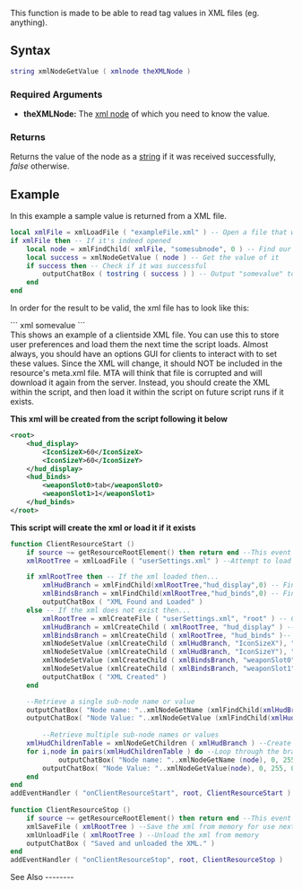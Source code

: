 This function is made to be able to read tag values in XML files (eg. <something>anything</something>).

Syntax
------

``` lua
string xmlNodeGetValue ( xmlnode theXMLNode )             
```

### Required Arguments

-   **theXMLNode:** The [xml node](/xml_node.md "wikilink") of which you need to know the value.

### Returns

Returns the value of the node as a [string](/string.md "wikilink") if it was received successfully, *false* otherwise.

Example
-------

<section name="Server Example: return a sample file from a XML file" class="server" show="true">
In this example a sample value is returned from a XML file.

``` lua
local xmlFile = xmlLoadFile ( "exampleFile.xml" ) -- Open a file that we have already created
if xmlFile then -- If it's indeed opened
    local node = xmlFindChild( xmlFile, "somesubnode", 0 ) -- Find our first sub node
    local success = xmlNodeGetValue ( node ) -- Get the value of it
    if success then -- Check if it was successful
        outputChatBox ( tostring ( success ) ) -- Output "somevalue" to the chatbox
    end
end
```

In order for the result to be valid, the xml file has to look like this:

<section name="exampleFile.xml" class="server" show="true">
``` xml
<somenode>
        <somesubnode>somevalue</somesubnode>
</somenode>
```

</section>
<section name="Client Example: Save and load from a clientside XML" class="client" show="true">
This shows an example of a clientside XML file. You can use this to store user preferences and load them the next time the script loads. Almost always, you should have an options GUI for clients to interact with to set these values.
Since the XML will change, it should NOT be included in the resource's meta.xml file. MTA will think that file is corrupted and will download it again from the server. Instead, you should create the XML within the script, and then load it within the script on future script runs if it exists.

**This xml will be created from the script following it below**

``` xml
<root>
    <hud_display>
        <IconSizeX>60</IconSizeX>
        <IconSizeY>60</IconSizeY>
    </hud_display>
    <hud_binds>
        <weaponSlot0>tab</weaponSlot0>
        <weaponSlot1>1</weaponSlot1>
    </hud_binds>
</root>
```

**This script will create the xml or load it if it exists**

``` lua
function ClientResourceStart ()
    if source ~= getResourceRootElement() then return end --This event will happen with any resource start, isolate it to this resource 
    xmlRootTree = xmlLoadFile ( "userSettings.xml" ) --Attempt to load the xml file 

    if xmlRootTree then -- If the xml loaded then...
        xmlHudBranch = xmlFindChild(xmlRootTree,"hud_display",0) -- Find the hud sub-node
        xmlBindsBranch = xmlFindChild(xmlRootTree,"hud_binds",0) -- Find the binds sub-node
        outputChatBox ( "XML Found and Loaded" )
    else -- If the xml does not exist then...
        xmlRootTree = xmlCreateFile ( "userSettings.xml", "root" ) -- Create the xml file   
        xmlHudBranch = xmlCreateChild ( xmlRootTree, "hud_display" ) -- Create the hud sub-node under the root node
        xmlBindsBranch = xmlCreateChild ( xmlRootTree, "hud_binds" )-- Create the binds sub-node under the root node
        xmlNodeSetValue (xmlCreateChild ( xmlHudBranch, "IconSizeX"), "60" ) --Create sub-node values under the hud sub-node
        xmlNodeSetValue (xmlCreateChild ( xmlHudBranch, "IconSizeY"), "60" ) --Create sub-node values under the hud sub-node
        xmlNodeSetValue (xmlCreateChild ( xmlBindsBranch, "weaponSlot0"), "tab" ) --Create sub-node values under the binds sub-node
        xmlNodeSetValue (xmlCreateChild ( xmlBindsBranch, "weaponSlot1"), "1" ) --Create sub-node values under the binds sub-node
        outputChatBox ( "XML Created" )
    end

    --Retrieve a single sub-node name or value
    outputChatBox( "Node name: "..xmlNodeGetName (xmlFindChild(xmlHudBranch,"IconSizeX",0)), 0, 0, 255 ) --blue outputs
    outputChatBox( "Node Value: "..xmlNodeGetValue (xmlFindChild(xmlHudBranch,"IconSizeX",0)), 0, 0, 255 ) --blue outputs
    
        --Retrieve multiple sub-node names or values    
    xmlHudChildrenTable = xmlNodeGetChildren ( xmlHudBranch ) --Create a table of this branch's children
    for i,node in pairs(xmlHudChildrenTable ) do --Loop through the branch's children for sub-nodes
            outputChatBox( "Node name: "..xmlNodeGetName (node), 0, 255, 0 ) --green outputs
        outputChatBox( "Node Value: "..xmlNodeGetValue(node), 0, 255, 0 ) --green outputs
    end
end
addEventHandler ( "onClientResourceStart", root, ClientResourceStart )
 
function ClientResourceStop ()
    if source ~= getResourceRootElement() then return end --This event will happen with any resource stop, isolate it to this resource
    xmlSaveFile ( xmlRootTree ) --Save the xml from memory for use next time
    xmlUnloadFile ( xmlRootTree ) --Unload the xml from memory
    outputChatBox ( "Saved and unloaded the XML." )
end
addEventHandler ( "onClientResourceStop", root, ClientResourceStop )
```

</section>
</section>
See Also
--------
